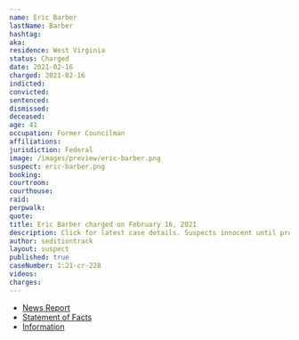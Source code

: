 ```yaml
---
name: Eric Barber
lastName: Barber
hashtag:
aka:
residence: West Virginia
status: Charged
date: 2021-02-16
charged: 2021-02-16
indicted:
convicted: 
sentenced: 
dismissed: 
deceased:
age: 41
occupation: Former Councilman
affiliations:
jurisdiction: Federal
image: /images/preview/eric-barber.png
suspect: eric-barber.png
booking:
courtroom:
courthouse:
raid:
perpwalk:
quote:
title: Eric Barber charged on February 16, 2021
description: Click for latest case details. Suspects innocent until proven guilty.
author: seditiontrack
layout: suspect
published: true
caseNumber: 1:21-cr-228
videos:
charges:
---
```

- [News Report](https://www.msn.com/en-us/news/us/west-virginia-man-charged-with-stealing-cspan-equipment-during-capitol-riots/ar-BB1efFsk)
- [Statement of Facts](https://www.justice.gov/usao-dc/case-multi-defendant/file/1378386/download)
- [Information](https://www.justice.gov/usao-dc/case-multi-defendant/file/1378381/download)
